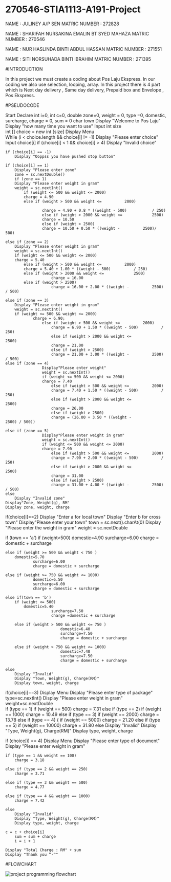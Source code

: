 # 270546-STIA1113-A191-Project

NAME : JULINEY A/P SEN  MATRIC NUMBER : 272828

NAME : SHARIFAH NURSAKINA EMALIN BT SYED MAHAZA  MATRIC NUMBER : 270546

NAME : NUR HASLINDA BINTI ABDUL HASSAN  MATRIC NUMBER : 271551

NAME : SITI NORSUHADA BINTI IBRAHIM  MATRIC NUMBER : 271395

#INTRODUCTION

In this project we must create a coding about Pos Laju Ekspress. In our coding we also  use selection, looping, array. In this project there is 4 part which is Next day delivery , Same day delivery, Prepaid box and Envelope , Pos Ekspress.

#PSEUDOCODE

Start 
Declare 
int i=0,
int c=0,
double zone=0, weight = 0, type =0, domestic, surcharge, charge = 0, sum = 0
char town
Display "Welcome to Pos Laju"
Display "how many time you want to use" 
Input int size  
int [] choice = new int [size]
Display Menu  
While (i < choice.length && choice[i] != -1)
	Display "Please enter choice"
	Input choice[i]
 	if (choice[i] < 1 && choice[i] > 4) 
		Display "Invalid choice"
	
	if (choice[i] == -1) 
		Display "Ooppss you have pushed stop button"

	if (choice[i] == 1)
		Display "Please enter zone"
		zone = sc.nextDouble()
		if (zone == 1) 
		Display "Please enter weight in gram"
		weight = sc.nextInt()
			if (weight <= 500 && weight <= 2000) 
			charge = 4.90 
			else if (weight > 500 && weight <= 			2000) 

                	charge = 4.90 + 0.8 * ((weight - 500) 			/ 250)
                	else if (weight > 2000 && weight <= 			2500) 
                	charge = 10.50
                	else if (weight > 2500) 
                	charge = 10.50 + 0.50 * ((weight -			2500)/ 500)
	
	else if (zone == 2) 
		Display "Please enter weight in gram"
		weight = sc.nextInt()
		if (weight <= 500 && weight <= 2000) 
		charge = 5.40
			else if (weight > 500 && weight <= 			2000)
			charge = 5.40 + 1.00 * ((weight - 500) 			/ 250)
			else if (weight > 2000 && weight <= 			2500) 
                        charge = 16.00
			else if (weight > 2500) 
                        charge = 16.00 + 2.00 * ((weight - 			2500) / 500)
			
	else if (zone == 3) 
		Display "Please enter weight in gram"
		weight = sc.nextInt()
		if (weight <= 500 && weight <= 2000) 
                charge = 6.90;
                	else if (weight > 500 && weight <= 			2000) 
                        charge = 6.90 + 1.50 * ((weight - 500) 			/ 250)
                    	else if (weight > 2000 && weight <= 			2500)
                    	charge = 21.00
                    	else if (weight > 2500) 
                        charge = 21.00 + 3.00 * ((weight - 			2500) / 500)
	else if (zone == 4) 
                    Display"Please enter weight"
                    weight = sc.nextInt()
                    if (weight <= 500 && weight <= 2000) 
                    charge = 7.40
                    	else if (weight > 500 && weight <= 			2000) 
                        charge = 7.40 + 1.50 * ((weight - 500) 			/ 250)
                    	else if (weight > 2000 && weight <= 			2500)
                        charge = 26.00
                    	else if (weight > 2500) 
                        charge = (26.00 + 3.50 * ((weight - 			2500) / 500))

	else if (zone == 5)
                    Display"Please enter weight in gram"
                    weight = sc.nextInt()
                    if (weight <= 500 && weight <= 2000) 
                    charge = 7.90
                    	else if (weight > 500 && weight <= 			2000)
                        charge = 7.90 + 2.00 * ((weight - 500) 			/ 250)
                    	else if (weight > 2000 && weight <= 			2500) 
                        charge = 31.00
                    	else if (weight > 2500) 
                        charge = 31.00 + 4.00 * ((weight - 			2500) / 500)
	else
		Display "Invalid zone"
	Display"Zone, Weight(g), RM"
	Display zone, weight, charge


if(choice[i]==2)
	Display "Enter a for local town"
	Display "Enter b for cross town"			Display"Please enter your town"	
	town = sc.next().charAt(0)
	Display "Please enter the weight in gram"
	weight = sc.nextDouble

if (town == 'a')
	if (weight<500)
		domestic=4.90
                surcharge=6.00
                charge = domestic + surcharge

	else if (weight >= 500 && weight < 750 ) 
		domestic=5.70
                surcharge=6.00
                charge = domestic + surcharge

	else if (weight >= 750 && weight <= 1000) 
                domestic=6.50
                surcharge=6.00
                charge = domestic + surcharge

	else if(town == 'b')
		if (weight <= 500) 
			domestic=5.40
                        surcharge=7.50
                        charge =domestic + surcharge

		else if (weight > 500 && weight <= 750 ) 
                            domestic=6.40
                            surcharge=7.50
                            charge = domestic + surcharge
		
		else if (weight > 750 && weight <= 1000) 
                            domestic=7.40
                            surcharge=7.50
                            charge = domestic + surcharge

	else 
		Display "Invalid"
		Display "Town, Weight(g), Charge(RM)"
		Display town, weight, charge

if(choice[i]==3)
Display Menu
Display "Please enter type of package"
type=sc.nextInt()
Display "Please enter weight in gram" 
weight=sc.nextDouble	
	if (type == 1) 
        	if (weight == 500) 
                charge = 7.31
	else if (type == 2) 
                if (weight == 1000) 
                charge = 10.49
	else if (type == 3) 
                if (weight == 2000) 
                charge = 13.78
	else if (type == 4) {
                if (weight == 5000) 
                charge = 21.20
	else if (type == 5) 
                if (weight == 10000) 
                charge = 31.80
	else 
		Display "Invalid"
	Display "Type, Weight(g), Charge(RM)"
	Display type, weight, charge 

if (choice[i] == 4) 
	Display Menu 
	Display "Please enter type of document"
	Display "Please enter weight in gram"

	if (type == 1 && weight == 100)
		charge = 3.18
		
	else if (type == 2 && weight == 250) 
		charge = 3.71
	
	else if (type == 3 && weight == 500) 
		charge = 4.77

	else if (type == 4 && weight == 1000) 
		charge = 7.42
	
	else
		Display "Invalid"
		Display "Type, Weight(g), Charge(RM)"
		Display type, weight, charge

	c = c + choice[i]
        sum = sum + charge
        i = i + 1

	Display "Total Charge : RM" + sum
	Display "Thank you ^-^"

#FLOWCHART

![project programming flowchart](https://user-images.githubusercontent.com/55503590/71310511-e454cb00-244f-11ea-8bfe-a5ecfd5288da.png)
